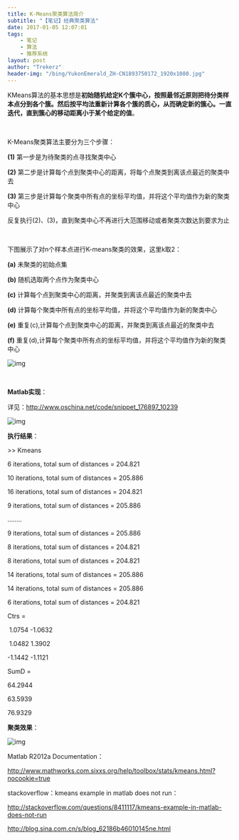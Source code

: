 ```yaml
---
title: K-Means聚类算法简介
subtitle: "【笔记】经典聚类算法"
date: 2017-01-05 12:07:01
tags: 
	- 笔记
	- 算法
	- 推荐系统
layout: post
author: "Trekerz"
header-img: "/bing/YukonEmerald_ZH-CN1893750172_1920x1080.jpg"
---
```




KMeans算法的基本思想是**初始随机给定K个簇中心，按照最邻近原则把待分类样本点分到各个簇。然后按平均法重新计算各个簇的质心，从而确定新的簇心。一直迭代，直到簇心的移动距离小于某个给定的值**。

<br/>

K-Means聚类算法主要分为三个步骤：

**(1)** 第一步是为待聚类的点寻找聚类中心

**(2)** 第二步是计算每个点到聚类中心的距离，将每个点聚类到离该点最近的聚类中去

**(3)** 第三步是计算每个聚类中所有点的坐标平均值，并将这个平均值作为新的聚类中心

反复执行(2)、(3)，直到聚类中心不再进行大范围移动或者聚类次数达到要求为止

 <br/>

下图展示了对n个样本点进行K-means聚类的效果，这里k取2：

**(a)** 未聚类的初始点集

**(b)** 随机选取两个点作为聚类中心

**(c)** 计算每个点到聚类中心的距离，并聚类到离该点最近的聚类中去

**(d)** 计算每个聚类中所有点的坐标平均值，并将这个平均值作为新的聚类中心

**(e)** 重复(c),计算每个点到聚类中心的距离，并聚类到离该点最近的聚类中去

**(f)** 重复(d),计算每个聚类中所有点的坐标平均值，并将这个平均值作为新的聚类中心

![img](1.png)

 <br/>

**Matlab实现**：

详见：<http://www.oschina.net/code/snippet_176897_10239>

![img](2.png)

**执行结果**：

\>> Kmeans

6 iterations, total sum of distances = 204.821

10 iterations, total sum of distances = 205.886

16 iterations, total sum of distances = 204.821

9 iterations, total sum of distances = 205.886

........

9 iterations, total sum of distances = 205.886

8 iterations, total sum of distances = 204.821

8 iterations, total sum of distances = 204.821

14 iterations, total sum of distances = 205.886

14 iterations, total sum of distances = 205.886

6 iterations, total sum of distances = 204.821

Ctrs =

​    1.0754   -1.0632

​    1.0482    1.3902

   -1.1442   -1.1121

SumD =

   64.2944

   63.5939

   76.9329

 

**聚类效果**：

![img](3.png)

Matlab R2012a Documentation：

<http://www.mathworks.com.sixxs.org/help/toolbox/stats/kmeans.html?nocookie=true>

stackoverflow：kmeans example in matlab does not run：

<http://stackoverflow.com/questions/8411117/kmeans-example-in-matlab-does-not-run>

<http://blog.sina.com.cn/s/blog_62186b46010145ne.html>

<br/>
